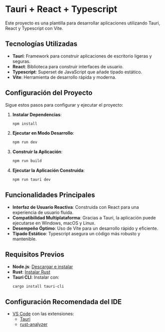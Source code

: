 # Tauri + React + Typescript

Este proyecto es una plantilla para desarrollar aplicaciones utilizando Tauri, React y Typescript con Vite.

## Tecnologías Utilizadas

- **Tauri**: Framework para construir aplicaciones de escritorio ligeras y seguras.
- **React**: Biblioteca para construir interfaces de usuario.
- **Typescript**: Superset de JavaScript que añade tipado estático.
- **Vite**: Herramienta de desarrollo rápida y moderna.

## Configuración del Proyecto

Sigue estos pasos para configurar y ejecutar el proyecto:

1. **Instalar Dependencias**:
   ```bash
   npm install
   ```

2. **Ejecutar en Modo Desarrollo**:
   ```bash
   npm run dev
   ```

3. **Construir la Aplicación**:
   ```bash
   npm run build
   ```

4. **Ejecutar la Aplicación Construida**:
   ```bash
   npm run tauri dev
   ```

## Funcionalidades Principales

- **Interfaz de Usuario Reactiva**: Construida con React para una experiencia de usuario fluida.
- **Compatibilidad Multiplataforma**: Gracias a Tauri, la aplicación puede ejecutarse en Windows, macOS y Linux.
- **Desempeño Óptimo**: Uso de Vite para un desarrollo rápido y eficiente.
- **Tipado Estático**: Typescript asegura un código más robusto y mantenible.

## Requisitos Previos

- **Node.js**: [Descargar e instalar](https://nodejs.org/)
- **Rust**: [Instalar Rust](https://www.rust-lang.org/tools/install)
- **Tauri CLI**: Instalar con:
  ```bash
  cargo install tauri-cli
  ```

## Configuración Recomendada del IDE

- [VS Code](https://code.visualstudio.com/) con las extensiones:
  - [Tauri](https://marketplace.visualstudio.com/items?itemName=tauri-apps.tauri-vscode)
  - [rust-analyzer](https://marketplace.visualstudio.com/items?itemName=rust-lang.rust-analyzer)
